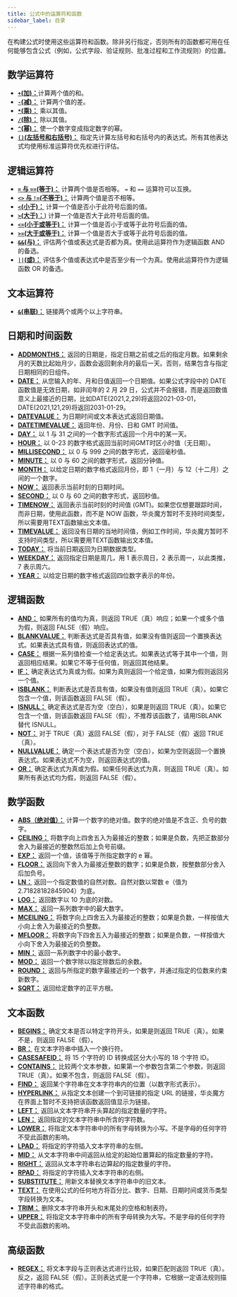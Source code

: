 ```yaml
---
title: 公式中的运算符和函数
sidebar_label: 目录
---
```


在构建公式时使用这些运算符和函数。除非另行指定，否则所有的函数都可用在任何能够包含公式（例如，公式字段、验证规则、批准过程和工作流规则）的位置。

## 数学运算符

- [**`+`(加)：**](operator_math)计算两个值的和。
- [**`-`(减)：**](operator_math#`-`(减)) 计算两个值的差。
- [**`*`(乘)：**](operator_math#`*`(乘)) 乘以其值。
- [**`/`(除)：**](operator_math#`/`(除)) 除以其值。
- [**`^`(幂)：**](operator_math#`^`(幂)) 使一个数字变成指定数字的幂。
- [**`()`(左括号和右括号)：**](operator_math#`()`(左括号和右括号)) 指定先计算左括号和右括号内的表达式。所有其他表达式均使用标准运算符优先权进行评估。

## 逻辑运算符

- [**`=` 与 `==`(等于)：**](operator_logical#等于) 计算两个值是否相等。 `=` 和 `==` 运算符可以互换。
- [**`<>` 与 `!=`(不等于)：**](operator_logical#不等于) 计算两个值是否不相等。
- [**`<`(小于)：**](operator_logical#`<`(小于)) 计算一个值是否小于此符号后面的值。
- [**`>`(大于)：**](operator_logical#`>`(大于))) 计算一个值是否大于此符号后面的值。
- [**`<=`(小于或等于)：**](operator_logical#`<=`(小于或等于)) 计算一个值是否小于或等于此符号后面的值。
- [**`>=`(大于或等于)：**](operator_logical#`>=`(大于或等于)) 计算一个值是否大于或等于此符号后面的值。
- [**`&&`(与)：**](operator_logical#`&&`(与)) 评估两个值或表达式是否都为真。使用此运算符作为逻辑函数 AND 的备选。
- [**`||`(或)：**](operator_logical#`||`(或)) 评估多个值或表达式中是否至少有一个为真。使用此运算符作为逻辑函数 OR 的备选。

## 文本运算符

- [**`&`(串联)：**](operator_text#`&`(串联)) 链接两个或两个以上字符串。

## 日期和时间函数

- [**ADDMONTHS：**](function_date#addmonths) 返回的日期是，指定日期之前或之后的指定月数。如果剩余月的天数比起始月少，函数会返回剩余月的最后一天。否则，结果包含与指定日期相同的日组件。
- [**DATE：**](function_date#date) 从您输入的年、月和日值返回一个日期值。如果公式字段中的 DATE 函数值是无效日期，如非闰年的 2 月 29 日，公式并不会报错，而是返回数值意义上最接近的日期，比如DATE(2021,2,29)将返回2021-03-01，DATE(2021,121,29)将返回2031-01-29。
- [**DATEVALUE：**](function_date#datevalue) 为日期时间或文本表达式返回日期值。
- [**DATETIMEVALUE：**](function_date#datetimevalue) 返回年份、月份、日和 GMT 时间值。
- [**DAY：**](function_date#day) 以 1 与 31 之间的一个数字形式返回一个月中的某一天。
- [**HOUR：**](function_date#hour) 以 0-23 的数字格式返回当前时间GMT时区小时值（无日期）。
- [**MILLISECOND：**](function_date#millisecond) 以 0 与 999 之间的数字形式，返回毫秒值。
- [**MINUTE：**](function_date#minute) 以 0 与 60 之间的数字形式，返回分钟值。
- [**MONTH：**](function_date#month) 以给定日期的数字格式返回月份，即 1（一月）与 12（十二月）之间的一个数字。
- [**NOW：**](function_date#now) 返回表示当前时刻的日期时间。
- [**SECOND：**](function_date#second) 以 0 与 60 之间的数字形式，返回秒值。
- [**TIMENOW：**](function_date#timenow) 返回表示当前时刻的时间值 (GMT)。如果您仅想要跟踪时间，而非日期，使用此函数，而不是 NOW 函数，华炎魔方暂时不支持时间类型，所以需要用TEXT函数输出文本值。
- [**TIMEVALUE：**](function_date#timevalue) 返回没有日期的当地时间值，例如工作时间，华炎魔方暂时不支持时间类型，所以需要用TEXT函数输出文本值。
- [**TODAY：**](function_date#today) 将当前日期返回为日期数据类型。
- [**WEEKDAY：**](function_date#weekday) 返回指定日期是周几，用 1 表示周日，2 表示周一，以此类推，7 表示周六。
- [**YEAR：**](function_date#year) 以给定日期的数字格式返回四位数字表示的年份。

## 逻辑函数

- [**AND：**](function_logical#and) 如果所有的值均为真，则返回 TRUE（真）响应；如果一个或多个值为假，则返回 FALSE（假）响应。
- [**BLANKVALUE：**](function_logical#blankvalue) 判断表达式是否具有值，如果没有值则返回一个置换表达式。如果表达式具有值，则返回表达式的值。
- [**CASE：**](function_logical#case) 根据一系列值检查一个给定表达式。如果表达式等于其中一个值，则返回相应结果。如果它不等于任何值，则返回其他结果。
- [**IF：**](function_logical#if) 确定表达式为真或为假。如果为真则返回一个给定值，如果为假则返回另一个值。
- [**ISBLANK：**](function_logical#isblank) 判断表达式是否具有值，如果没有值则返回 TRUE（真）。如果它包含一个值，则该函数返回 FALSE（假）。
- [**ISNULL：**](function_logical#isnull) 确定表达式是否为空（空白），如果是则返回 TRUE（真）。如果它包含一个值，则该函数返回 FALSE（假），不推荐该函数了，请用ISBLANK 替代 ISNULL。
- [**NOT：**](function_logical#not) 对于 TRUE（真）返回 FALSE（假），对于 FALSE（假）返回 TRUE（真）。
- [**NULLVALUE：**](function_logical#nullvalue) 确定一个表达式是否为空（空白），如果为空则返回一个置换表达式。如果表达式不为空，则返回表达式的值。
- [**OR：**](function_logical#or) 确定表达式为真或为假。如果任何表达式为真，则返回 TRUE（真）。如果所有表达式均为假，则返回 FALSE（假）。

## 数学函数

- [**ABS（绝对值）：**](function_math#abs) 计算一个数字的绝对值。数字的绝对值是不含正、负号的数字。
- [**CEILING：**](function_math#ceiling) 将数字向上四舍五入为最接近的整数；如果是负数，先把正数部分舍入为最接近的整数然后加上负号前缀。
- [**EXP：**](function_math#exp) 返回一个值，该值等于所指定数字的 e 幂。
- [**FLOOR：**](function_math#fioor) 返回向下舍入为最接近整数的数字；如果是负数，按整数部分舍入后加负号。
- [**LN：**](function_math#ln) 返回一个指定数值的自然对数。自然对数以常数 e（值为 2.71828182845904）为底。
- [**LOG：**](function_math#log) 返回数字以 10 为底的对数。
- [**MAX：**](function_math#max) 返回一系列数字中的最大数字。
- [**MCEILING：**](function_math#mceiling) 将数字向上四舍五入为最接近的整数；如果是负数，一样按值大小向上舍入为最接近的负整数。
- [**MFLOOR：**](function_math#mfloor) 将数字向下四舍五入为最接近的整数；如果是负数，一样按值大小向下舍入为最接近的负整数。
- [**MIN：**](function_math#min) 返回一系列数字中的最小数字。
- [**MOD：**](function_math#mod) 返回一个数字除以指定除数后的余数。
- [**ROUND：**](function_math#round) 返回与所指定的数字最接近的一个数字，并通过指定的位数来约束新数字。
- [**SQRT：**](function_math#sqrt) 返回给定数字的正平方根。

## 文本函数

- [**BEGINS：**](function_text#begins) 确定文本是否以特定字符开头，如果是则返回 TRUE（真）。如果不是，则返回 FALSE（假）。
- [**BR：**](function_text#br) 在文本字符串中插入一个换行符。
- [**CASESAFEID：**](function_text#casesafeid) 将 15 个字符的 ID 转换成区分大小写的 18 个字符 ID。
- [**CONTAINS：**](function_text#contains) 比较两个文本参数，如果第一个参数包含第二个参数，则返回 TRUE（真）。如果不包含，则返回 FALSE（假）。
- [**FIND：**](function_text#find) 返回某个字符串在文本字符串内的位置（以数字形式表示）。
- [**HYPERLINK：**](function_text#hyperlink) 从指定文本创建一个到可链接的指定 URL 的链接，华炎魔方在界面上暂时不支持把该函数返回值显示为链接。
- [**LEFT：**](function_text#left) 返回从文本字符串开头算起的指定数量的字符。
- [**LEN：**](function_text#len) 返回指定的文本字符串中所含的字符数。
- [**LOWER：**](function_text#lower) 将指定文本字符串中的所有字母转换为小写。不是字母的任何字符不受此函数的影响。
- [**LPAD：**](function_text#lpad) 将指定的字符插入文本字符串的左侧。
- [**MID：**](function_text#mid) 从文本字符串中间返回从给定的起始位置算起的指定数量的字符。
- [**RIGHT：**](function_text#right) 返回从文本字符串右边算起的指定数量的字符。
- [**RPAD：**](function_text#rpad) 将指定的字符插入文本字符串的右侧。
- [**SUBSTITUTE：**](function_text#substitute) 用新文本替换文本字符串中的旧文本。
- [**TEXT：**](function_text#text) 在使用公式的任何地方将百分比、数字、日期、日期时间或货币类型字段转换为文本。
- [**TRIM：**](function_text#trim) 删除文本字符串开头和末尾处的空格和制表符。
- [**UPPER：**](function_text#upper) 将指定文本字符串中的所有字母转换为大写。不是字母的任何字符不受此函数的影响。

## 高级函数

- [**REGEX：**](function_advanced#regex) 将文本字段与正则表达式进行比较，如果匹配则返回 TRUE（真）。反之，返回 FALSE（假）。正则表达式是一个字符串，它根据一定语法规则描述字符串的格式。
